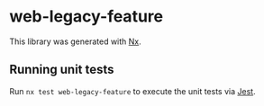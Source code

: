 # web-legacy-feature

This library was generated with [Nx](https://nx.dev).

## Running unit tests

Run `nx test web-legacy-feature` to execute the unit tests via [Jest](https://jestjs.io).
